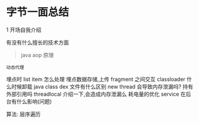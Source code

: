 # 字节一面总结


1 开场自我介绍

有没有什么擅长的技术方面

> java aop 原理

```
动态代理
```

埋点时 list item 怎么处理
埋点数据存储,上传
fragment 之间交互
classloader 什么时候卸载
java class dex 文件有什么区别
new thread 会导致内存泄漏吗? 持有外部引用吗
threadlocal 介绍一下,会造成内存泄漏么
耗电量的优化
service 在后台有什么影响(问题)

算法: 层序遍历

